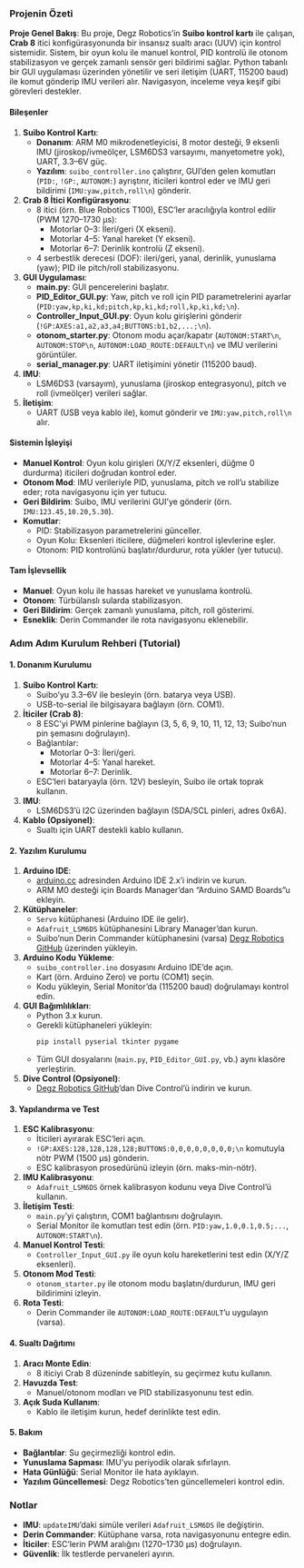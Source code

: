 ### Projenin Özeti
**Proje Genel Bakış**: Bu proje, Degz Robotics’in **Suibo kontrol kartı** ile çalışan, **Crab 8** itici konfigürasyonunda bir insansız sualtı aracı (UUV) için kontrol sistemidir. Sistem, bir oyun kolu ile manuel kontrol, PID kontrolü ile otonom stabilizasyon ve gerçek zamanlı sensör geri bildirimi sağlar. Python tabanlı bir GUI uygulaması üzerinden yönetilir ve seri iletişim (UART, 115200 baud) ile komut gönderip IMU verileri alır. Navigasyon, inceleme veya keşif gibi görevleri destekler.

#### Bileşenler
1. **Suibo Kontrol Kartı**:
   - **Donanım**: ARM M0 mikrodenetleyicisi, 8 motor desteği, 9 eksenli IMU (jiroskop/ivmeölçer, LSM6DS3 varsayımı, manyetometre yok), UART, 3.3–6V güç.
   - **Yazılım**: `suibo_controller.ino` çalıştırır, GUI’den gelen komutları (`PID:`, `!GP:`, `AUTONOM:`) ayrıştırır, iticileri kontrol eder ve IMU geri bildirimi (`IMU:yaw,pitch,roll\n`) gönderir.
2. **Crab 8 İtici Konfigürasyonu**:
   - 8 itici (örn. Blue Robotics T100), ESC’ler aracılığıyla kontrol edilir (PWM 1270–1730 µs):
     - Motorlar 0–3: İleri/geri (X ekseni).
     - Motorlar 4–5: Yanal hareket (Y ekseni).
     - Motorlar 6–7: Derinlik kontrolü (Z ekseni).
   - 4 serbestlik derecesi (DOF): ileri/geri, yanal, derinlik, yunuslama (yaw); PID ile pitch/roll stabilizasyonu.
3. **GUI Uygulaması**:
   - **main.py**: GUI pencerelerini başlatır.
   - **PID_Editor_GUI.py**: Yaw, pitch ve roll için PID parametrelerini ayarlar (`PID:yaw,kp,ki,kd;pitch,kp,ki,kd;roll,kp,ki,kd;\n`).
   - **Controller_Input_GUI.py**: Oyun kolu girişlerini gönderir (`!GP:AXES:a1,a2,a3,a4;BUTTONS:b1,b2,...;\n`).
   - **otonom_starter.py**: Otonom modu açar/kapatır (`AUTONOM:START\n`, `AUTONOM:STOP\n`, `AUTONOM:LOAD_ROUTE:DEFAULT\n`) ve IMU verilerini görüntüler.
   - **serial_manager.py**: UART iletişimini yönetir (115200 baud).
4. **IMU**:
   - LSM6DS3 (varsayım), yunuslama (jiroskop entegrasyonu), pitch ve roll (ivmeölçer) verileri sağlar.
5. **İletişim**:
   - UART (USB veya kablo ile), komut gönderir ve `IMU:yaw,pitch,roll\n` alır.

#### Sistemin İşleyişi
- **Manuel Kontrol**: Oyun kolu girişleri (X/Y/Z eksenleri, düğme 0 durdurma) iticileri doğrudan kontrol eder.
- **Otonom Mod**: IMU verileriyle PID, yunuslama, pitch ve roll’u stabilize eder; rota navigasyonu için yer tutucu.
- **Geri Bildirim**: Suibo, IMU verilerini GUI’ye gönderir (örn. `IMU:123.45,10.20,5.30`).
- **Komutlar**:
  - PID: Stabilizasyon parametrelerini günceller.
  - Oyun Kolu: Eksenleri iticilere, düğmeleri kontrol işlevlerine eşler.
  - Otonom: PID kontrolünü başlatır/durdurur, rota yükler (yer tutucu).

#### Tam İşlevsellik
- **Manuel**: Oyun kolu ile hassas hareket ve yunuslama kontrolü.
- **Otonom**: Türbülanslı sularda stabilizasyon.
- **Geri Bildirim**: Gerçek zamanlı yunuslama, pitch, roll gösterimi.
- **Esneklik**: Derin Commander ile rota navigasyonu eklenebilir.

### Adım Adım Kurulum Rehberi (Tutorial)

#### 1. Donanım Kurulumu
1. **Suibo Kontrol Kartı**:
   - Suibo’yu 3.3–6V ile besleyin (örn. batarya veya USB).
   - USB-to-serial ile bilgisayara bağlayın (örn. COM1).
2. **İticiler (Crab 8)**:
   - 8 ESC’yi PWM pinlerine bağlayın (3, 5, 6, 9, 10, 11, 12, 13; Suibo’nun pin şemasını doğrulayın).
   - Bağlantılar:
     - Motorlar 0–3: İleri/geri.
     - Motorlar 4–5: Yanal hareket.
     - Motorlar 6–7: Derinlik.
   - ESC’leri bataryayla (örn. 12V) besleyin, Suibo ile ortak toprak kullanın.
3. **IMU**:
   - LSM6DS3’ü I2C üzerinden bağlayın (SDA/SCL pinleri, adres 0x6A).
4. **Kablo (Opsiyonel)**:
   - Sualtı için UART destekli kablo kullanın.

#### 2. Yazılım Kurulumu
1. **Arduino IDE**:
   - [arduino.cc](https://www.arduino.cc/en/software) adresinden Arduino IDE 2.x’i indirin ve kurun.
   - ARM M0 desteği için Boards Manager’dan “Arduino SAMD Boards”u ekleyin.
2. **Kütüphaneler**:
   - `Servo` kütüphanesi (Arduino IDE ile gelir).
   - `Adafruit_LSM6DS` kütüphanesini Library Manager’dan kurun.
   - Suibo’nun Derin Commander kütüphanesini (varsa) [Degz Robotics GitHub](https://github.com/degzrobotics) üzerinden yükleyin.
3. **Arduino Kodu Yükleme**:
   - `suibo_controller.ino` dosyasını Arduino IDE’de açın.
   - Kart (örn. Arduino Zero) ve portu (COM1) seçin.
   - Kodu yükleyin, Serial Monitor’da (115200 baud) doğrulamayı kontrol edin.
4. **GUI Bağımlılıkları**:
   - Python 3.x kurun.
   - Gerekli kütüphaneleri yükleyin:
     ```bash
     pip install pyserial tkinter pygame
     ```
   - Tüm GUI dosyalarını (`main.py`, `PID_Editor_GUI.py`, vb.) aynı klasöre yerleştirin.
5. **Dive Control (Opsiyonel)**:
   - [Degz Robotics GitHub](https://github.com/degzrobotics)’dan Dive Control’ü indirin ve kurun.

#### 3. Yapılandırma ve Test
1. **ESC Kalibrasyonu**:
   - İticileri ayırarak ESC’leri açın.
   - `!GP:AXES:128,128,128,128;BUTTONS:0,0,0,0,0,0,0,0;\n` komutuyla nötr PWM (1500 µs) gönderin.
   - ESC kalibrasyon prosedürünü izleyin (örn. maks-min-nötr).
2. **IMU Kalibrasyonu**:
   - `Adafruit_LSM6DS` örnek kalibrasyon kodunu veya Dive Control’ü kullanın.
3. **İletişim Testi**:
   - `main.py`’yi çalıştırın, COM1 bağlantısını doğrulayın.
   - Serial Monitor ile komutları test edin (örn. `PID:yaw,1.0,0.1,0.5;...`, `AUTONOM:START\n`).
4. **Manuel Kontrol Testi**:
   - `Controller_Input_GUI.py` ile oyun kolu hareketlerini test edin (X/Y/Z eksenleri).
5. **Otonom Mod Testi**:
   - `otonom_starter.py` ile otonom modu başlatın/durdurun, IMU geri bildirimini izleyin.
6. **Rota Testi**:
   - Derin Commander ile `AUTONOM:LOAD_ROUTE:DEFAULT`’u uygulayın (varsa).

#### 4. Sualtı Dağıtımı
1. **Aracı Monte Edin**:
   - 8 iticiyi Crab 8 düzeninde sabitleyin, su geçirmez kutu kullanın.
2. **Havuzda Test**:
   - Manuel/otonom modları ve PID stabilizasyonunu test edin.
3. **Açık Suda Kullanım**:
   - Kablo ile iletişim kurun, hedef derinlikte test edin.

#### 5. Bakım
- **Bağlantılar**: Su geçirmezliği kontrol edin.
- **Yunuslama Sapması**: IMU’yu periyodik olarak sıfırlayın.
- **Hata Günlüğü**: Serial Monitor ile hata ayıklayın.
- **Yazılım Güncellemesi**: Degz Robotics’ten güncellemeleri kontrol edin.

### Notlar
- **IMU**: `updateIMU`’daki simüle verileri `Adafruit_LSM6DS` ile değiştirin.
- **Derin Commander**: Kütüphane varsa, rota navigasyonunu entegre edin.
- **İticiler**: ESC’lerin PWM aralığını (1270–1730 µs) doğrulayın.
- **Güvenlik**: İlk testlerde pervaneleri ayırın.
